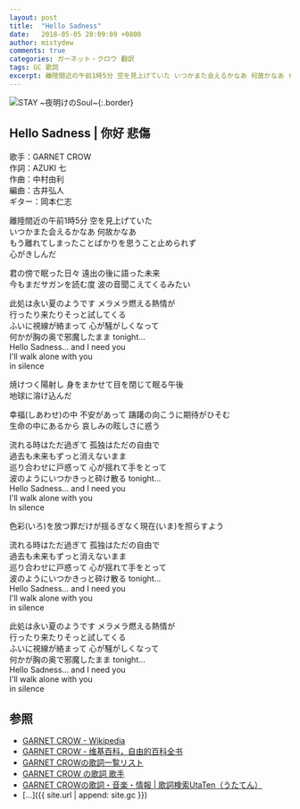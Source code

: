 ```yaml
---
layout: post
title:  "Hello Sadness"
date:   2018-05-05 20:09:09 +0800
author: mistydew
comments: true
categories: ガーネット・クロウ 翻訳
tags: GC 歌詞
excerpt: 離陸間近の午前1時5分 空を見上げていた いつかまた会えるかなあ 何故かなあ もう離れてしまったことばかりを思うこと止められず 心がきしんだ
---
```

![STAY ~夜明けのSoul~](https://raw.githubusercontent.com/mistydew/gc2/master/cover/album/Album_07th_STAY_~%E5%A4%9C%E6%98%8E%E3%81%91%E3%81%AESoul~.jpg){:.border}

## Hello Sadness | 你好 悲傷

歌手：GARNET CROW<br>
作詞：AZUKI 七<br>
作曲：中村由利<br>
編曲：古井弘人<br>
ギター：岡本仁志

離陸間近の午前1時5分 空を見上げていた<br>
いつかまた会えるかなあ 何故かなあ<br>
もう離れてしまったことばかりを思うこと止められず<br>
心がきしんだ

君の傍で眠った日々 遠出の後に語った未来<br>
今もまだサガンを読む度 波の音聞こえてくるみたい

此処は永い夏のようです メラメラ燃える熱情が<br>
行ったり来たりそっと試してくる<br>
ふいに視線が絡まって 心が騒がしくなって<br>
何かが胸の奥で邪魔したまま tonight…<br>
Hello Sadness… and I need you<br>
I'll walk alone with you<br>
in silence

焼けつく陽射し 身をまかせて目を閉じて眠る午後<br>
地球に溶け込んだ

幸福(しあわせ)の中 不安があって 躊躇の向こうに期待がひそむ<br>
生命の中にあるから 哀しみの眩しさに惑う

流れる時はただ過ぎて 孤独はただの自由で<br>
過去も未来もずっと消えないまま<br>
巡り合わせに戸惑って 心が揺れて手をとって<br>
波のようにいつかきっと砕け散る tonight…<br>
Hello Sadness… and I need you<br>
I'll walk alone with you<br>
In silence

色彩(いろ)を放つ罪だけが揺るぎなく現在(いま)を照らすよう

流れる時はただ過ぎて 孤独はただの自由で<br>
過去も未来もずっと消えないまま<br>
巡り合わせに戸惑って 心が揺れて手をとって<br>
波のようにいつかきっと砕け散る tonight…<br>
Hello Sadness… and I need you<br>
I'll walk alone with you<br>
in silence

此処は永い夏のようです メラメラ燃える熱情が<br>
行ったり来たりそっと試してくる<br>
ふいに視線が絡まって 心が騒がしくなって<br>
何かが胸の奥で邪魔したまま tonight…<br>
Hello Sadness… and I need you<br>
I'll walk alone with you<br>
in silence

## 参照
* [GARNET CROW - Wikipedia](https://ja.wikipedia.org/wiki/GARNET_CROW)
* [GARNET CROW - 维基百科，自由的百科全书](https://zh.wikipedia.org/wiki/GARNET_CROW)
* [GARNET CROWの歌詞一覧リスト](https://www.uta-net.com/artist/344)
* [GARNET CROW の歌詞 歌手](http://www.kasi-time.com/subcat-uta-167-1.html)
* [GARNET CROWの歌詞・音楽・情報 \| 歌詞検索UtaTen（うたてん）](https://utaten.com/artist/GARNET+CROW)
* [...]({{ site.url | append: site.gc }})
